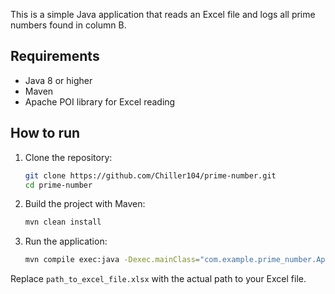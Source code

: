 This is a simple Java application that reads an Excel file and logs all prime numbers found in column B.

## Requirements

- Java 8 or higher
- Maven
- Apache POI library for Excel reading

## How to run

1. Clone the repository:
    ```bash
    git clone https://github.com/Chiller104/prime-number.git
    cd prime-number
    ```

2. Build the project with Maven:
    ```bash
    mvn clean install
    ```

3. Run the application:
    ```bash
    mvn compile exec:java -Dexec.mainClass="com.example.prime_number.App" -Dexec.args="path_to_excel_file.xlsx"
    ```

Replace `path_to_excel_file.xlsx` with the actual path to your Excel file.
